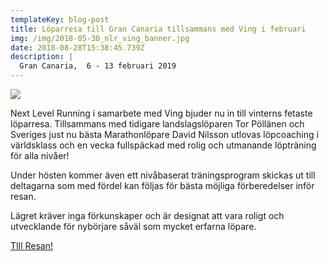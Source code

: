 ```yaml
---
templateKey: blog-post
title: Löparresa till Gran Canaria tillsammans med Ving i februari
img: /img/2018-05-30_nlr_ving_banner.jpg
date: 2018-08-28T15:38:45.739Z
description: |
  Gran Canaria,  6 - 13 februari 2019
---
```

![](/img/2018-05-30_nlr_ving_banner.jpg)

Next Level Running i samarbete med Ving bjuder nu in till vinterns fetaste löparresa. Tillsammans med tidigare landslagslöparen Tor Pöllänen och Sveriges just nu bästa Marathonlöpare David Nilsson utlovas löpcoaching i världsklass och en vecka fullspäckad med rolig och utmanande löpträning för alla nivåer!

Under hösten kommer även ett nivåbaserat träningsprogram skickas ut till deltagarna som med fördel kan följas för bästa möjliga förberedelser inför resan.

Lägret kräver inga förkunskaper och är designat att vara roligt och utvecklande för nybörjare såväl som mycket erfarna löpare.

[TIll Resan!](https://www.ving.se/traningsresor/next-level-running)
